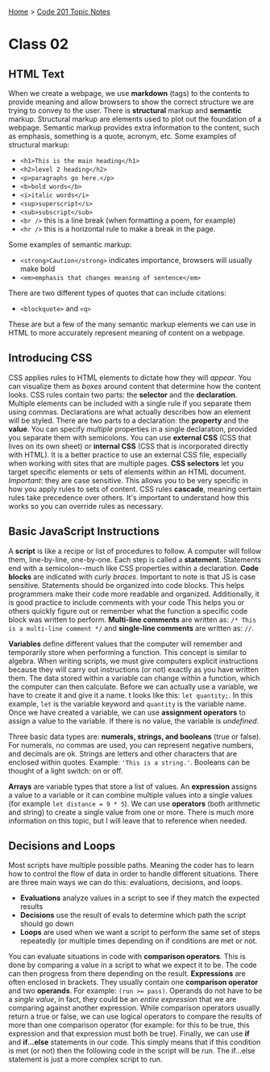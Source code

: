 [Home](README.md) > [Code 201 Topic Notes](201topicNotes.md)

# Class 02

## HTML Text

When we create a webpage, we use **markdown** (tags) to the contents to provide meaning and allow browsers to show the correct structure we are trying to convey to the user.
There is **structural** markup and **semantic** markup.
Structural markup are elements used to plot out the foundation of a webpage.
Semantic markup provides extra information to the content, such as emphasis, something is a quote, acronym, etc.
Some examples of structural markup:

- `<h1>This is the main heading</h1>`
- `<h2>level 2 heading</h2>`
- `<p>paragraphs go here.</p>`
- `<b>bold words</b>`
- `<i>italic words</i>`
- `<sup>superscript</s>`
- `<sub>subscript</sub>`
- `<br />` this is a line break (when formatting a poem, for example)
- `<hr />` this is a horizontal rule to make a break in the page.

Some examples of semantic markup:

- `<strong>Caution</strong>` indicates importance, browsers will usually make bold
- `<em>emphasis that changes meaning of sentence</em>`

There are two different types of quotes that can include citations:

- `<blockquote>` and `<q>`

These are but a few of the many semantic markup elements we can use in HTML to more accurately represent meaning of content on a webpage.

## Introducing CSS

CSS applies rules to HTML elements to dictate how they will *appear*.
You can visualize them as *boxes* around content that determine how the content looks.
CSS rules contain two parts: the **selector** and the **declaration**.
Multiple elements can be included with a single rule if you separate them using commas.
Declarations are what actually describes how an element will be styled.
There are two parts to a declaration: the **property** and the **value**.
You can specify *multiple* properties in a single declaration, provided you separate them with semicolons.
You can use **external CSS** (CSS that lives on its own sheet) or **internal CSS** (CSS that is incorporated directly with HTML).
It is a better practice to use an external CSS file, especially when working with sites that are multiple pages.
**CSS selectors** let you target specific elements or sets of elements within an HTML document.
*Important*: they are case sensitive.
This allows you to be very specific in how you apply rules to sets of content.
CSS rules **cascade**, meaning certain rules take precedence over others.
It's important to understand how this works so you can override rules as necessary.

## Basic JavaScript Instructions

A **script** is like a recipe or list of procedures to follow.
A computer will follow them, line-by-line, one-by-one.
Each step is called a **statement**.
Statements end with a semicolon--much like CSS properties within a declaration.
**Code blocks** are indicated with *curly braces*.
Important to note is that JS is case sensitive.
Statements should be organized into code blocks.
This helps programmers make their code more readable and organized.
Additionally, it is good practice to include comments with your code
This helps you or others quickly figure out or remember what the function a specific code block was written to perform.
**Multi-line comments** are written as: `/* This is a multi-line comment */` and **single-line comments** are written as: `//`.

**Variables** define different values that the computer will remember and temporarily store when performing a function.
This concept is similar to algebra.
When writing scripts, we must give computers explicit instructions because they will carry out instructions (or not) exactly as you have written them.
The data stored within a variable can change within a function, which the computer can then calculate.
Before we can actually use a variable, we have to create it and give it a name.
t looks like this: `let quantity;`.
In this example, `let` is the variable keyword and `quantity` is the variable name.
Once we have created a variable, we can use **assignment operators** to assign a value to the variable.
If there is no value, the variable is *undefined*.

Three basic data types are:  **numerals, strings, and booleans** (true or false).
For numerals, no commas are used, you can represent negative numbers, and decimals are ok.
Strings are letters and other characters that are enclosed within quotes.
Example: `'This is a string.'`. Booleans can be thought of a light switch: on or off.

**Arrays** are variable types that store a list of values.
An **expression** assigns a value to a variable or it can combine multiple values into a single values (for example `let distance = 9 * 5`).
We can use **operators** (both arithmetic and string) to create a single value from one or more.
There is much more information on this topic, but I will leave that to reference when needed.

## Decisions and Loops

Most scripts have multiple possible paths.
Meaning the coder has to learn how to control the flow of data in order to handle different situations.
There are three main ways we can do this: evaluations, decisions, and loops.

- **Evaluations** analyze values in a script to see if they match the expected results
- **Decisions** use the result of evals to determine which path the script should go down
- **Loops** are used when we want a script to perform the same set of steps repeatedly (or multiple times depending on if conditions are met or not.

You can evaluate situations in code with **comparison operators**.
This is done by comparing a value in a script to what we expect it to be.
The code can then progress from there depending on the result. **Expressions** are often enclosed in brackets.
They usually contain one **comparison operator** and two **operands**.
For example: `(run >= pass)`.
Operands do not have to be a *single value*, in fact, they could be an *entire expression* that we are comparing against another expression.
While comparison operators usually return a true or false, we can use logical operators to compare the results of more than one comparison operator (for example: for this to be true, this expression and that expression must both be true).
Finally, we can use **if** and **if…else** statements in our code.
This simply means that if this condition is met (or not) then the following code in the script will be run.
The if…else statement is just a more complex script to run.
